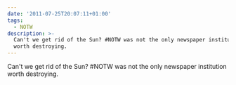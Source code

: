 ```yaml
---
date: '2011-07-25T20:07:11+01:00'
tags:
  - NOTW
description: >-
  Can't we get rid of the Sun? #NOTW was not the only newspaper institution
  worth destroying.
---
```

Can't we get rid of the Sun? #NOTW was not the only newspaper institution worth destroying.
